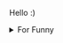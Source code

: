 

Hello :)  <details>

<summary>For Funny</summary>




<!--START_SECTION:waka-->
![Code Time](http://img.shields.io/badge/Code%20Time-185%20hrs%2034%20mins-blue)

![Profile Views](http://img.shields.io/badge/Profile%20Views-28-blue)

**🐱 My GitHub Data** 

> 🏆 572 Contributions in the Year 2022
 > 
> 📦 76.7 kB Used in GitHub's Storage 
 > 
> 💼 Opted to Hire
 > 
> 📜 49 Public Repositories 
 > 
> 🔑 1 Private Repository 
 > 
**I'm a Night 🦉** 

```text
🌞 Morning    83 commits     ████░░░░░░░░░░░░░░░░░░░░░   15.81% 
🌆 Daytime    155 commits    ███████░░░░░░░░░░░░░░░░░░   29.52% 
🌃 Evening    132 commits    ██████░░░░░░░░░░░░░░░░░░░   25.14% 
🌙 Night      155 commits    ███████░░░░░░░░░░░░░░░░░░   29.52%

```
📅 **I'm Most Productive on Monday** 

```text
Monday       101 commits    ████░░░░░░░░░░░░░░░░░░░░░   19.24% 
Tuesday      53 commits     ██░░░░░░░░░░░░░░░░░░░░░░░   10.1% 
Wednesday    70 commits     ███░░░░░░░░░░░░░░░░░░░░░░   13.33% 
Thursday     70 commits     ███░░░░░░░░░░░░░░░░░░░░░░   13.33% 
Friday       99 commits     ████░░░░░░░░░░░░░░░░░░░░░   18.86% 
Saturday     56 commits     ██░░░░░░░░░░░░░░░░░░░░░░░   10.67% 
Sunday       76 commits     ███░░░░░░░░░░░░░░░░░░░░░░   14.48%

```


📊 **This Week I Spent My Time On** 

```text
⌚︎ Time Zone: Europe/Istanbul

💬 Programming Languages: 
JavaScript               2 hrs 2 mins        ████████████░░░░░░░░░░░░░   50.64% 
CSS                      1 hr 9 mins         ███████░░░░░░░░░░░░░░░░░░   28.74% 
JSON                     33 mins             ███░░░░░░░░░░░░░░░░░░░░░░   13.71% 
Markdown                 7 mins              ░░░░░░░░░░░░░░░░░░░░░░░░░   2.99% 
Other                    6 mins              ░░░░░░░░░░░░░░░░░░░░░░░░░   2.65%

🐱‍💻 Projects: 
awaseru                  2 hrs 54 mins       ██████████████████░░░░░░░   72.0% 
Unknown Project          36 mins             ███░░░░░░░░░░░░░░░░░░░░░░   15.05% 
cv-builder               31 mins             ███░░░░░░░░░░░░░░░░░░░░░░   12.95%

```

**I Mostly Code in JavaScript** 

```text
JavaScript               19 repos            ████████████░░░░░░░░░░░░░   47.5% 
HTML                     7 repos             ████░░░░░░░░░░░░░░░░░░░░░   17.5% 
CSS                      6 repos             ███░░░░░░░░░░░░░░░░░░░░░░   15.0% 
Swift                    5 repos             ███░░░░░░░░░░░░░░░░░░░░░░   12.5% 
TypeScript               2 repos             █░░░░░░░░░░░░░░░░░░░░░░░░   5.0%

```



 Last Updated on 02/10/2022 18:55:23 UTC
<!--END_SECTION:waka-->

</details>
